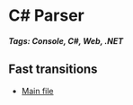 # C# Parser
##### Tags: Console, C#, Web, .NET

## Fast transitions
 - [Main file](https://github.com/the-specter/CSharp-Parser/blob/master/CSharpParser/CSharpParser/Program.cs)
